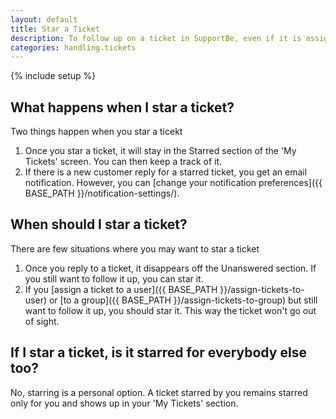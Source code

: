 ```yaml
---
layout: default
title: Star a Ticket
description: To follow up on a ticket in SupportBe, even if it is assigned to someone else, start a ticket. You can see all your starred tickets in the My Tickets section.
categories: handling.tickets
---
```


{% include setup %}

What happens when I star a ticket?
----------------------------------

Two things happen when you star a ticekt

1. Once you star a ticket, it will stay in the Starred section of the 'My Tickets' screen. You can then keep a track of it.
2. If there is a new customer reply for a starred ticket, you get an email notification. However, you can [change your notification preferences]({{ BASE_PATH }}/notification-settings/).


When should I star a ticket?
-------------------------------

There are few situations where you may want to star a ticket

1. Once you reply to a ticket, it disappears off the Unanswered section. If you still want to follow it up, you can star it.
2. If you [assign a ticket to a user]({{ BASE_PATH }}/assign-tickets-to-user) or [to a group]({{ BASE_PATH }}/assign-tickets-to-group) but still want to follow it up, you should star it. This way the ticket won't go out of sight.

If I star a ticket, is it starred for everybody else too?
---------------------------------------------------------

No, starring is a personal option. A ticket starred by you remains starred only for you  and shows up in your 'My Tickets' section. 
